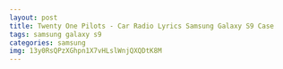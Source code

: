```yaml
---
layout: post
title: Twenty One Pilots - Car Radio Lyrics Samsung Galaxy S9 Case
tags: samsung galaxy s9
categories: samsung
img: 13y0RsQPzXGhpn1X7vHLslWnjQXQDtK8M
---
```

